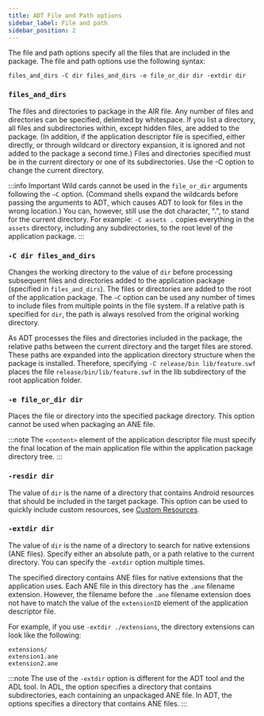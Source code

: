 ```yaml
---
title: ADT File and Path options
sidebar_label: File and path
sidebar_position: 2
---
```


The file and path options specify all the files that are included in the package. The file and path options use the following syntax:

```
files_and_dirs -C dir files_and_dirs -e file_or_dir dir -extdir dir
```

### `files_and_dirs`

The files and directories to package in the AIR file. Any number of files and directories can be specified, delimited by whitespace. If you list a directory, all files and subdirectories within, except hidden files, are added to the package. (In addition, if the application descriptor file is specified, either directly, or through wildcard or directory expansion, it is ignored and not added to the package a second time.) Files and directories specified must be in the current directory or one of its subdirectories. Use the -C option to change the current directory.

:::info Important
Wild cards cannot be used in the `file_or_dir` arguments following the `–C` option. (Command shells expand the wildcards before passing the arguments to ADT, which causes ADT to look for files in the wrong location.) You can, however, still use the dot character, ".", to stand for the current directory. For example: `-C assets .` copies everything in the `assets` directory, including any subdirectories, to the root level of the application package.
:::

### `-C dir files_and_dirs` 

Changes the working directory to the value of `dir` before processing subsequent files and directories added to the application package (specified in `files_and_dirs`). The files or directories are added to the root of the application package. The `–C` option can be used any number of times to include files from multiple points in the file system. If a relative path is specified for `dir`, the path is always resolved from the original working directory.

As ADT processes the files and directories included in the package, the relative paths between the current directory and the target files are stored. These paths are expanded into the application directory structure when the package is installed. Therefore, specifying `-C release/bin lib/feature.swf` places the file `release/bin/lib/feature.swf` in the lib subdirectory of the root application folder.

### `-e file_or_dir dir`

Places the file or directory into the specified package directory. This option cannot be used when packaging an ANE file.

:::note
The `<content>` element of the application descriptor file must specify the final location of the main application file within the application package directory tree.
:::

### `-resdir dir`

The value of `dir` is the name of a directory that contains Android resources that should be included in the target package. This option can be used to quickly include custom resources, see [Custom Resources](../../../tutorials/platform/android/custom-resources).

### `-extdir dir`

The value of `dir` is the name of a directory to search for native extensions (ANE files). Specify either an absolute path, or a path relative to the current directory. You can specify the `-extdir` option multiple times.

The specified directory contains ANE files for native extensions that the application uses. Each ANE file in this directory has the `.ane` filename extension. However, the filename before the `.ane` filename extension does not have to match the value of the `extensionID` element of the application descriptor file.

For example, if you use `-extdir ./extensions`, the directory extensions can look like the following:

```
extensions/
extension1.ane
extension2.ane
```

:::note
The use of the `-extdir` option is different for the ADT tool and the ADL tool. In ADL, the option specifies a directory that contains subdirectories, each containing an unpackaged ANE file. In ADT, the options specifies a directory that contains ANE files.
:::
